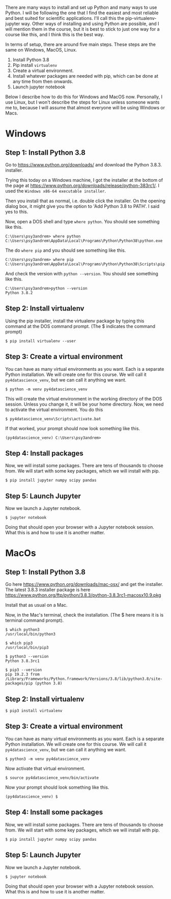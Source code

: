 There are many ways to install and set up Python and many ways to use Python. I will be following the one that I find the easiest and most reliable and best suited for scientific applications. I'll call this the pip-virtualenv-jupyter way. Other ways of installing and using Python are possible, and I will mention them in the course, but it is best to stick to just one way for a course like this, and I think this is the best way.

In terms of setup, there are around five main steps. These steps are the same on Windows, MacOS, Linux.

1. Install Python 3.8
2. Pip install `virtualenv`
3. Create a virtual environment.
4. Install whatever packages are needed with pip, which can be done at any time from then onwards.
5. Launch jupyter notebook

Below I describe how to do this for Windows and MacOS now. Personally, I use Linux, but I won't describe the steps for Linux unless someone wants me to, because I will assume that almost everyone will be using Windows or Macs.


# Windows

## Step 1: Install Python 3.8

Go to https://www.python.org/downloads/ and download the Python 3.8.3. installer.

Trying this today on a Windows machine, I got the installer at the bottom of the page at https://www.python.org/downloads/release/python-383rc1/.
I used the `Windows x86-64 executable installer`.

Then you install that as normal, i.e. double click the installer. On the opening dialog box, it might give you the option to 'Add Python 3.8 to PATH'. I said yes to this.

Now, open a DOS shell and type `where python`. You should see something like this.

```
C:\Users\psy3andrem> where python
C:\Users\psy3andrem\AppData\Local\Programs\Python\Python38\python.exe
```

The do `where pip` and you should see something like this.

```
C:\Users\psy3andrem> where pip
C:\Users\psy3andrem\AppData\Local\Programs\Python\Python38\Scripts\pip.exe
```

And check the version with `python --version`. You should see something like this.

```
C:\Users\psy3andrem>python --version
Python 3.8.2
```

## Step 2: Install virtualenv

Using the pip installer, install the virtualenv package by typing this command at the DOS command prompt. (The $ indicates the command prompt)

```
$ pip install virtualenv --user
```

## Step 3: Create a virtual environment

You can have as many virtual environments as you want. Each is a separate Python installation. We will create one for this course. We will call it `py4datascience_venv`, but we can call it anything we want.

```
$ python -m venv py4datascience_venv
```

This will create the virtual environment in the working directory of the DOS session. Unless you change it, it will be your home directory.
Now, we need to activate the virtual environment. You do this

```
$ py4datascience_venv\Scripts\activate.bat
```

If that worked, your prompt should now look something like this.

```
(py4datascience_venv) C:\Users\psy3andrem>
```

## Step 4: Install packages

Now, we will install some packages. There are tens of thousands to choose from. We will start with some key packages, which we will install with pip.

```
$ pip install jupyter numpy scipy pandas
```

## Step 5: Launch Jupyter

Now we launch a Jupyter notebook.

```
$ jupyter notebook
```

Doing that should open your browser with a Jupyter notebook session. What this is and how to use it is another matter.


# MacOs

## Step 1: Install Python 3.8

Go here https://www.python.org/downloads/mac-osx/ and get the installer.
The latest 3.8.3 installer package is here https://www.python.org/ftp/python/3.8.3/python-3.8.3rc1-macosx10.9.pkg

Install that as usual on a Mac.

Now, in the Mac's terminal, check the installation. (The $ here means it is is terminal command prompt).

```
$ which python3
/usr/local/bin/python3
```

```
$ which pip3
/usr/local/bin/pip3
```

```
$ python3 --version
Python 3.8.3rc1
```

```
$ pip3 --version
pip 19.2.3 from /Library/Frameworks/Python.framework/Versions/3.8/lib/python3.8/site-packages/pip (python 3.8)
```

## Step 2: Install virtualenv

```
$ pip3 install virtualenv
```

## Step 3: Create a virtual environment

You can have as many virtual environments as you want. Each is a separate Python installation. We will create one for this course. We will call it `py4datascience_venv`, but we can call it anything we want.

```
$ python3 -m venv py4datascience_venv
```

Now activate that virtual environment.

```
$ source py4datascience_venv/bin/activate
```

Now your prompt should look something like this.

```
(py4datascience_venv) $
```

## Step 4: Install some packages

Now, we will install some packages. There are tens of thousands to choose from. We will start with some key packages, which we will install with pip.

```
$ pip install jupyter numpy scipy pandas
```

## Step 5: Launch Jupyter

Now we launch a Jupyter notebook.

```
$ jupyter notebook
```

Doing that should open your browser with a Jupyter notebook session. What this is and how to use it is another matter.

